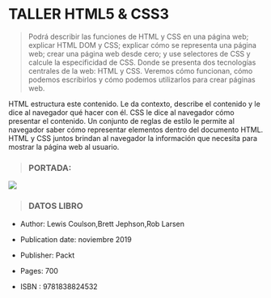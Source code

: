 # TALLER HTML5 & CSS3

> Podrá describir las funciones de HTML y CSS en una página web; explicar HTML DOM y CSS; explicar cómo se representa una página web; crear una página web desde cero; y use selectores de CSS y calcule la especificidad de CSS. Donde se presenta dos tecnologías centrales de la web: HTML y CSS. Veremos cómo funcionan, cómo podemos escribirlos y cómo podemos utilizarlos para crear páginas web.

HTML estructura este contenido. Le da contexto, describe el contenido y le dice al navegador qué hacer con él. CSS le dice al navegador cómo presentar el contenido. Un conjunto de reglas de estilo le permite al navegador saber cómo representar elementos dentro del documento HTML. HTML y CSS juntos brindan al navegador la información que necesita para mostrar la página web al usuario.


> ### PORTADA: 

![](https://i.ibb.co/rMKV4bh/smaller.png)

> ### DATOS LIBRO
-  Author: Lewis Coulson,Brett Jephson,Rob Larsen
- Publication date: noviembre 2019

- Publisher: Packt

- Pages: 700

- ISBN :  9781838824532


